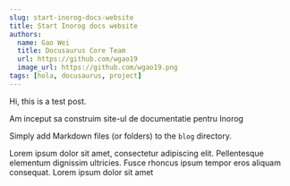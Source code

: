 ```yaml
---
slug: start-inorog-docs-website
title: Start Inorog docs website
authors:
  name: Gao Wei
  title: Docusaurus Core Team
  url: https://github.com/wgao19
  image_url: https://github.com/wgao19.png
tags: [hola, docusaurus, project]
---
```


Hi, this is a test post.

Am inceput sa construim site-ul de documentatie pentru Inorog

Simply add Markdown files (or folders) to the `blog` directory.

Lorem ipsum dolor sit amet, consectetur adipiscing elit. Pellentesque elementum dignissim ultricies. Fusce rhoncus ipsum tempor eros aliquam consequat. Lorem ipsum dolor sit amet
